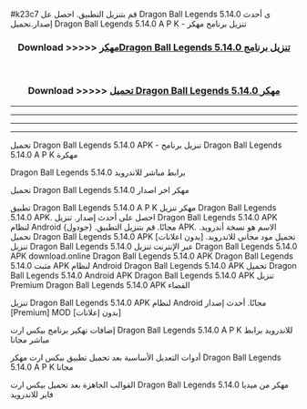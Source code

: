 #k23c7 قم بتنزيل التطبيق. احصل عل Dragon Ball Legends 5.14.0 ى أحدث إصدار.تحميل Dragon Ball Legends 5.14.0 A P K - تنزيل برنامج مهكر



<div align="center">
<h3>Download >>>>> <a href="https://ar-sites.web.app/?ar= Dragon Ball Legends 5.14.0">مهكرDragon Ball Legends 5.14.0 تنزيل برنامج</a></h3><br>

<h3>Download >>>>> <a href="https://ar-sites.web.app/?ar= Dragon Ball Legends 5.14.0">تحميل Dragon Ball Legends 5.14.0 مهكر</a></h3>
</div>


----------------------------------------------------------

----------------------------------------------------------

----------------------------------------------------------

----------------------------------------------------------


تحميل Dragon Ball Legends 5.14.0 APK - تنزيل برنامج Dragon Ball Legends 5.14.0 A P K مهكرة

Dragon Ball Legends 5.14.0 برابط مباشر للاندرويد

تحميل Dragon Ball Legends 5.14.0 مهكر اخر اصدار

تطبيق Dragon Ball Legends 5.14.0 A P K مهكر
تنزيل Dragon Ball Legends 5.14.0 APK. احصل على أحدث إصدار.
تنزيل Dragon Ball Legends 5.14.0 APK لنظام Android مجانًا.
قم بتنزيل التطبيق. {جودول} APK. الاسم هو نسخة أندرويد.
تحميل Dragon Ball Legends 5.14.0 APK [بدون اعلانات]
تحميل مود مجاني للاندرويد.
تنزيل Dragon Ball Legends 5.14.0 عبر الإنترنت
تنزيل Dragon Ball Legends 5.14.0 APK
download.online Dragon Ball Legends 5.14.0 APK
Dragon Ball Legends 5.14.0 مثبت APK لنظام Android
Dragon Ball Legends 5.14.0 APK
تحميل Dragon Ball Legends 5.14.0 Android APK
Dragon Ball Legends 5.14.0 APK تنزيل Premium
Dragon Ball Legends 5.14.0 APK الفضاء

تنزيل Dragon Ball Legends 5.14.0 APK لنظام Android مجانًا. أحدث إصدار [Premium] MOD [بدون إعلانات]

إضافات تهكير برنامج بيكس ارت Dragon Ball Legends 5.14.0 A P K للاندرويد برابط مباشر مجانا

أدوات التعديل الأساسية بعد تحميل تطبيق بيكس ارت مهكر Dragon Ball Legends 5.14.0 A P K مجانا

القوالب الجاهزة بعد تحميل بيكس ارت Dragon Ball Legends 5.14.0 مهكر من ميديا فاير للاندرويد



